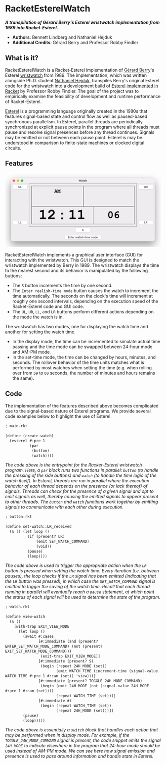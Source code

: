 # RacketEsterelWatch

***A transpilation of Gérard Berry's Esterel wristwatch implementation from 1989 into Racket-Esterel.***

- **Authors**: Bennett Lindberg and Nathaniel Hejduk
- **Additional Credits**: Gérard Berry and Professor Robby Findler

## What is it?

RacketEsterelWatch is a Racket-Esterel implementation of [Gérard Berry](http://www-sop.inria.fr/members/Gerard.Berry/)'s Esterel [wristwatch](https://www.researchgate.net/publication/43611052_Programming_a_digital_watch_in_Esterel_v3) from 1989. The implementation, which was written alongside Ph.D. student [Nathaniel Hejduk](https://scholar.google.com/citations?user=0wfmTeAAAAAJ&hl=en), transpiles Berry's original Esterel code for the wristwatch into a development build of [Esterel implemented in Racket](https://docs.racket-lang.org/esterel/) by Professor Robby Findler. The goal of the project was to empirically examine the feasibility of development and runtime performance of Racket-Esterel.

[Esterel](https://www-sop.inria.fr/meije/esterel/esterel-eng.html) is a programming language originally created in the 1980s that features signal-based state and control flow as well as paused-based synchronous parallelism. In Esterel, parallel threads are periodically synchronized at explicit pause points in the program where all threads must pause and resolve signal presences before any thread continues. Signals may be emitted or not between each pause point. Esterel is may be understood in comparison to finite-state machines or clocked digital circuits.

## Features

![Image of Racket-Esterel Wristwatch GUI](wristwatch-gui-image.png "Racket-Esterel Wristwatch GUI")

RacketEsterelWatch implements a graphical user interface (GUI) for interacting with the wristwatch. This GUI is designed to match the wristwatch implemented by Berry in 1989. The wristwatch displays the time to the nearest second and its behavior is manipulated by the following buttons:
- The `S` button increments the time by one second.
- The `Enter realish-time mode` button causes the watch to increment the time automatically. The seconds on the clock's time will increment at roughly one second intervals, depending on the execution speed of the Racket-Esterel code and GUI code.
- The `UL`, `UR`, `LL`, and `LR` buttons perform different actions depending on the mode the watch is in.

The wristwatch has two modes, one for displaying the watch time and another for setting the watch time.

- In the display mode, the time can be incremented to simulate actual time passing and the time mode can be swapped between 24-hour mode and AM-PM mode.
- In the set-time mode, the time can be changed by hours, minutes, and seconds. The rollover behavior of the time units matches what is performed by most watches when setting the time (e.g. when rolling over from `59` to `00` seconds, the number of minutes and hours remains the same).

## Code

The implementation of the features described above becomes complicated due to the signal-based nature of Esterel programs. We provide several code examples below to highlight the use of Esterel.

```racket
; main.rkt

(define (create-watch)
  (esterel #:pre 1
           (par
            (button)
            (watch))))
```
*The code above is the entrypoint for the Racket-Esterel wristwatch program. Here, a `par` block runs two functions in parallel: `button` (to handle the pressing of the side buttons) and `watch` (to handle the time logic of the watch itself). In Esterel, threads are run in parallel where the execution behavior of each thread depends on the presence (or lack thereof) of signals. Threads can check for the presence of a given signal and opt to emit signals as well, thereby causing the emitted signals to appear present to other threads. The `button` and `watch` functions work together by emitting signals to communicate with each other during execution.*

```racket
; button.rkt

(define set-watch::LR_received
  (λ () (let loop ()
          (if (present? LR)
              (emit SET_WATCH_COMMAND)
              (void))
          (pause)
          (loop))))
```
*The code above is used to trigger the appropriate action when the `LR` button is pressed when setting the watch time. Every iteration (i.e. between pauses), the loop checks if the `LR` signal has been emitted (indicating that the `LR` button was pressed), in which case the `SET_WATCH_COMMAND` signal is emitted to trigger the saving of the watch time. Recall that each thread running in parallel will eventually reach a `pause` statement, at which point the status of each signal will be used to determine the state of the program.*

```racket
; watch.rkt

(define view-watch
  (λ ()
    (with-trap EXIT_VIEW_MODE
      (let loop ()
        (await #:cases
               [#:immediate (and (present? ENTER_SET_WATCH_MODE_COMMAND) (not (present? EXIT_SET_WATCH_MODE_COMMAND)))
                (exit-trap EXIT_VIEW_MODE)]
               [#:immediate (present? S)
                (begin (repeat 24H_MODE (set))
                       (emit WATCH_TIME (increment-time (signal-value WATCH_TIME #:pre 1 #:can (set)) 'view)))]
               [#:immediate (present? TOGGLE_24H_MODE_COMMAND)
                (begin (emit 24H_MODE (not (signal-value 24H_MODE #:pre 1 #:can (set))))
                       (repeat WATCH_TIME (set)))]
               [#:immediate #t
                (begin (repeat WATCH_TIME (set))
                       (repeat 24H_MODE (set)))])
        (pause)
        (loop)))))
```
*The code above is essentially a `switch` block that handles each action that may be performed when in display mode. For example, if the `TOGGLE_24H_MODE_COMMAND` signal is present, the code snippet emits the signal `24H_MODE` to indicate elsewhere in the program that 24-hour mode should be used instead of AM-PM mode. We can see here how signal emission and presence is used to pass around information and handle state in Esterel.*